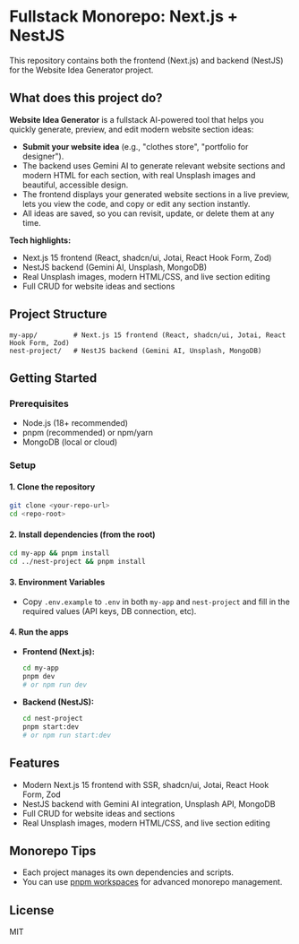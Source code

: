 # Fullstack Monorepo: Next.js + NestJS

This repository contains both the frontend (Next.js) and backend (NestJS) for the Website Idea Generator project.

## What does this project do?

**Website Idea Generator** is a fullstack AI-powered tool that helps you quickly generate, preview, and edit modern website section ideas:

- **Submit your website idea** (e.g., "clothes store", "portfolio for designer").
- The backend uses Gemini AI to generate relevant website sections and modern HTML for each section, with real Unsplash images and beautiful, accessible design.
- The frontend displays your generated website sections in a live preview, lets you view the code, and copy or edit any section instantly.
- All ideas are saved, so you can revisit, update, or delete them at any time.

**Tech highlights:**

- Next.js 15 frontend (React, shadcn/ui, Jotai, React Hook Form, Zod)
- NestJS backend (Gemini AI, Unsplash, MongoDB)
- Real Unsplash images, modern HTML/CSS, and live section editing
- Full CRUD for website ideas and sections

## Project Structure

```
my-app/         # Next.js 15 frontend (React, shadcn/ui, Jotai, React Hook Form, Zod)
nest-project/   # NestJS backend (Gemini AI, Unsplash, MongoDB)
```

## Getting Started

### Prerequisites

- Node.js (18+ recommended)
- pnpm (recommended) or npm/yarn
- MongoDB (local or cloud)

### Setup

#### 1. Clone the repository

```sh
git clone <your-repo-url>
cd <repo-root>
```

#### 2. Install dependencies (from the root)

```sh
cd my-app && pnpm install
cd ../nest-project && pnpm install
```

#### 3. Environment Variables

- Copy `.env.example` to `.env` in both `my-app` and `nest-project` and fill in the required values (API keys, DB connection, etc).

#### 4. Run the apps

- **Frontend (Next.js):**
  ```sh
  cd my-app
  pnpm dev
  # or npm run dev
  ```
- **Backend (NestJS):**
  ```sh
  cd nest-project
  pnpm start:dev
  # or npm run start:dev
  ```

## Features

- Modern Next.js 15 frontend with SSR, shadcn/ui, Jotai, React Hook Form, Zod
- NestJS backend with Gemini AI integration, Unsplash API, MongoDB
- Full CRUD for website ideas and sections
- Real Unsplash images, modern HTML/CSS, and live section editing

## Monorepo Tips

- Each project manages its own dependencies and scripts.
- You can use [pnpm workspaces](https://pnpm.io/workspaces) for advanced monorepo management.

## License

MIT
